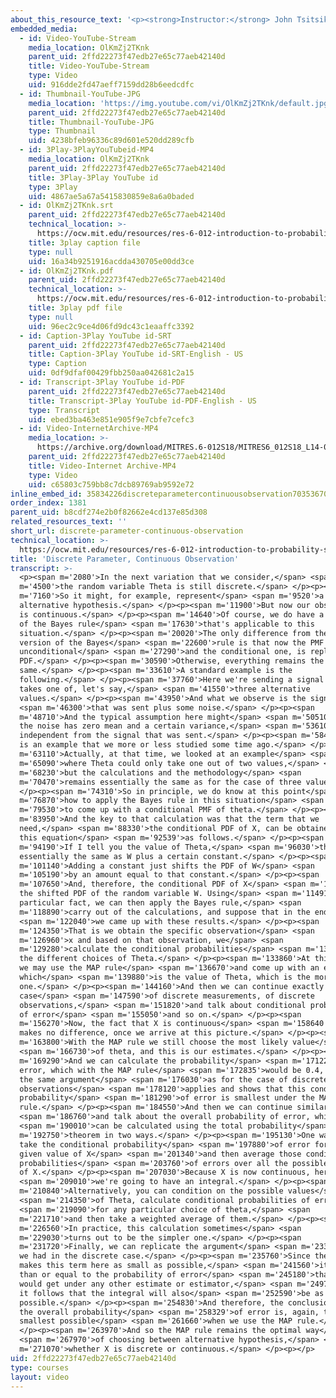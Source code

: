 ```yaml
---
about_this_resource_text: '<p><strong>Instructor:</strong> John Tsitsiklis</p>'
embedded_media:
  - id: Video-YouTube-Stream
    media_location: OlKmZj2TKnk
    parent_uid: 2ffd22273f47edb27e65c77aeb42140d
    title: Video-YouTube-Stream
    type: Video
    uid: 916dde2fd47aeff7159dd28b6eedcdfc
  - id: Thumbnail-YouTube-JPG
    media_location: 'https://img.youtube.com/vi/OlKmZj2TKnk/default.jpg'
    parent_uid: 2ffd22273f47edb27e65c77aeb42140d
    title: Thumbnail-YouTube-JPG
    type: Thumbnail
    uid: 4238bfeb96336c89d601e520dd289cfb
  - id: 3Play-3PlayYouTubeid-MP4
    media_location: OlKmZj2TKnk
    parent_uid: 2ffd22273f47edb27e65c77aeb42140d
    title: 3Play-3Play YouTube id
    type: 3Play
    uid: 4867ae5a67a5415830859e8a6a0baded
  - id: OlKmZj2TKnk.srt
    parent_uid: 2ffd22273f47edb27e65c77aeb42140d
    technical_location: >-
      https://ocw.mit.edu/resources/res-6-012-introduction-to-probability-spring-2018/part-ii-inference-limit-theorems/discrete-parameter-continuous-observation/OlKmZj2TKnk.srt
    title: 3play caption file
    type: null
    uid: 16a34b9251916acdda430705e00dd3ce
  - id: OlKmZj2TKnk.pdf
    parent_uid: 2ffd22273f47edb27e65c77aeb42140d
    technical_location: >-
      https://ocw.mit.edu/resources/res-6-012-introduction-to-probability-spring-2018/part-ii-inference-limit-theorems/discrete-parameter-continuous-observation/OlKmZj2TKnk.pdf
    title: 3play pdf file
    type: null
    uid: 96ec2c9ce4d06fd9dc43c1eaaffc3392
  - id: Caption-3Play YouTube id-SRT
    parent_uid: 2ffd22273f47edb27e65c77aeb42140d
    title: Caption-3Play YouTube id-SRT-English - US
    type: Caption
    uid: 0df9dfaf00429fbb250aa042681c2a15
  - id: Transcript-3Play YouTube id-PDF
    parent_uid: 2ffd22273f47edb27e65c77aeb42140d
    title: Transcript-3Play YouTube id-PDF-English - US
    type: Transcript
    uid: ebed3ba463e851e905f9e7cbfe7cefc3
  - id: Video-InternetArchive-MP4
    media_location: >-
      https://archive.org/download/MITRES.6-012S18/MITRES6_012S18_L14-06_300k.mp4
    parent_uid: 2ffd22273f47edb27e65c77aeb42140d
    title: Video-Internet Archive-MP4
    type: Video
    uid: c65803c759bb8c7dcb89769ab9592e72
inline_embed_id: 35834226discreteparametercontinuousobservation70353670
order_index: 1381
parent_uid: b8cdf274e2b0f82662e4cd137e85d308
related_resources_text: ''
short_url: discrete-parameter-continuous-observation
technical_location: >-
  https://ocw.mit.edu/resources/res-6-012-introduction-to-probability-spring-2018/part-ii-inference-limit-theorems/discrete-parameter-continuous-observation
title: 'Discrete Parameter, Continuous Observation'
transcript: >-
  <p><span m='2080'>In the next variation that we consider,</span> <span
  m='4500'>the random variable Theta is still discrete.</span> </p><p><span
  m='7160'>So it might, for example, represent</span> <span m='9520'>a number of
  alternative hypothesis.</span> </p><p><span m='11900'>But now our observation
  is continuous.</span> </p><p><span m='14640'>Of course, we do have a variation
  of the Bayes rule</span> <span m='17630'>that's applicable to this
  situation.</span> </p><p><span m='20020'>The only difference from the previous
  version of the Bayes</span> <span m='22600'>rule is that now the PMF of X, the
  unconditional</span> <span m='27290'>and the conditional one, is replaced by a
  PDF.</span> </p><p><span m='30590'>Otherwise, everything remains the
  same.</span> </p><p><span m='33610'>A standard example is the
  following.</span> </p><p><span m='37760'>Here we're sending a signal that
  takes one of, let's say,</span> <span m='41550'>three alternative
  values.</span> </p><p><span m='43950'>And what we observe is the signal</span>
  <span m='46300'>that was sent plus some noise.</span> </p><p><span
  m='48710'>And the typical assumption here might</span> <span m='50510'>be that
  the noise has zero mean and a certain variance,</span> <span m='53610'>and is
  independent from the signal that was sent.</span> </p><p><span m='58480'>This
  is an example that we more or less studied some time ago.</span> </p><p><span
  m='63110'>Actually, at that time, we looked at an example</span> <span
  m='65090'>where Theta could only take one out of two values,</span> <span
  m='68230'>but the calculations and the methodology</span> <span
  m='70470'>remains essentially the same as for the case of three values.</span>
  </p><p><span m='74310'>So in principle, we do know at this point</span> <span
  m='76870'>how to apply the Bayes rule in this situation</span> <span
  m='79530'>to come up with a conditional PMF of theta.</span> </p><p><span
  m='83950'>And the key to that calculation was that the term that we
  need,</span> <span m='88330'>the conditional PDF of X, can be obtained from
  this equation</span> <span m='92539'>as follows.</span> </p><p><span
  m='94190'>If I tell you the value of Theta,</span> <span m='96030'>then X is
  essentially the same as W plus a certain constant.</span> </p><p><span
  m='101140'>Adding a constant just shifts the PDF of W</span> <span
  m='105190'>by an amount equal to that constant.</span> </p><p><span
  m='107650'>And, therefore, the conditional PDF of X</span> <span m='110360'>is
  the shifted PDF of the random variable W. Using</span> <span m='114910'>this
  particular fact, we can then apply the Bayes rule,</span> <span
  m='118890'>carry out of the calculations, and suppose that in the end</span>
  <span m='122040'>we came up with these results.</span> </p><p><span
  m='124350'>That is we obtain the specific observation</span> <span
  m='126960'>x and based on that observation, we</span> <span
  m='129280'>calculate the conditional probabilities</span> <span m='131470'>of
  the different choices of Theta.</span> </p><p><span m='133860'>At this point,
  we may use the MAP rule</span> <span m='136670'>and come up with an estimate
  which</span> <span m='139880'>is the value of Theta, which is the more likely
  one.</span> </p><p><span m='144160'>And then we can continue exactly as in the
  case</span> <span m='147590'>of discrete measurements, of discrete
  observations,</span> <span m='151820'>and talk about conditional probabilities
  of error</span> <span m='155050'>and so on.</span> </p><p><span
  m='156270'>Now, the fact that X is continuous</span> <span m='158640'>really
  makes no difference, once we arrive at this picture.</span> </p><p><span
  m='163800'>With the MAP rule we still choose the most likely value</span>
  <span m='166730'>of theta, and this is our estimates.</span> </p><p><span
  m='169290'>And we can calculate the probability</span> <span m='171220'>of
  error, which with the MAP rule</span> <span m='172835'>would be 0.4, exactly
  the same argument</span> <span m='176030'>as for the case of discrete
  observations</span> <span m='178120'>applies and shows that this conditional
  probability</span> <span m='181290'>of error is smallest under the MAP
  rule.</span> </p><p><span m='184550'>And then we can continue similarly</span>
  <span m='186760'>and talk about the overall probability of error, which</span>
  <span m='190010'>can be calculated using the total probability</span> <span
  m='192750'>theorem in two ways.</span> </p><p><span m='195130'>One way is to
  take the conditional probability</span> <span m='197880'>of error for any
  given value of X</span> <span m='201340'>and then average those conditional
  probabilities</span> <span m='203760'>of errors over all the possible choices
  of X.</span> </p><p><span m='207030'>Because X is now continuous, here</span>
  <span m='209010'>we're going to have an integral.</span> </p><p><span
  m='210840'>Alternatively, you can condition on the possible values</span>
  <span m='214350'>of Theta, calculate conditional probabilities of error</span>
  <span m='219090'>for any particular choice of theta,</span> <span
  m='221710'>and then take a weighted average of them.</span> </p><p><span
  m='226560'>In practice, this calculation sometimes</span> <span
  m='229030'>turns out to be the simpler one.</span> </p><p><span
  m='231720'>Finally, we can replicate the argument</span> <span m='233930'>that
  we had in the discrete case.</span> </p><p><span m='235760'>Since the MAP rule
  makes this term here as small as possible,</span> <span m='241560'>it is less
  than or equal to the probability of error</span> <span m='245180'>that you
  would get under any other estimate or estimator,</span> <span m='249740'>then
  it follows that the integral will also</span> <span m='252590'>be as small as
  possible.</span> </p><p><span m='254830'>And therefore, the conclusion is that
  the overall probability</span> <span m='258329'>of error is, again, the
  smallest possible</span> <span m='261660'>when we use the MAP rule.</span>
  </p><p><span m='263970'>And so the MAP rule remains the optimal way</span>
  <span m='267970'>of choosing between alternative hypothesis,</span> <span
  m='271070'>whether X is discrete or continuous.</span> </p><p></p>
uid: 2ffd22273f47edb27e65c77aeb42140d
type: courses
layout: video
---
```

